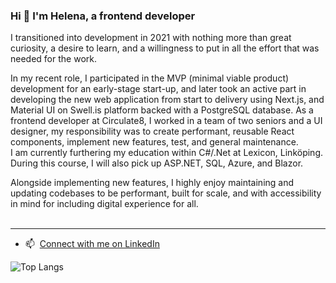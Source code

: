 ### Hi 👋 I'm Helena, a frontend developer

I transitioned into development in 2021 with nothing more than great curiosity, a desire to learn, and a willingness to put in all the effort that was needed for the work.

In my recent role, I participated in the MVP (minimal viable product) development for an early-stage start-up, and later took an active part in developing the new web application from start to delivery using Next.js, and Material UI on Swell.is platform backed with a PostgreSQL database. As a frontend developer at Circulate8, I worked in a team of two seniors and a UI designer, my responsibility was to create performant, reusable React components, implement new features, test, and general maintenance.
<br>
I am currently furthering my education within C#/.Net at Lexicon, Linköping. During this course, I will also pick up ASP.NET, SQL, Azure, and Blazor.

Alongside implementing new features, I highly enjoy maintaining and updating codebases to be performant, built for scale, and with accessibility in mind for including digital experience for all.<br><br>


 
<hr>

- 📫&nbsp; [Connect with me on LinkedIn](https://www.linkedin.com/in/helenaplantin/)

![Top Langs](https://github-readme-stats.vercel.app/api/top-langs/?username=Helena-p&hide_progress=false)
